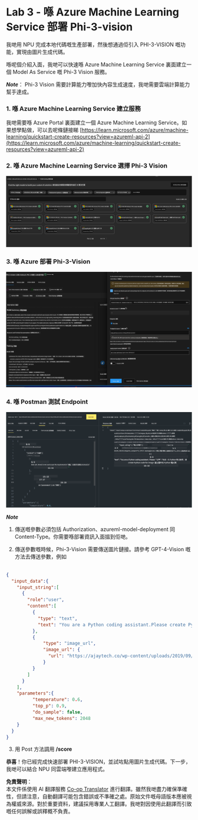 <!--
CO_OP_TRANSLATOR_METADATA:
{
  "original_hash": "20cb4e6ac1686248e8be913ccf6c2bc2",
  "translation_date": "2025-05-08T05:32:02+00:00",
  "source_file": "md/02.Application/02.Code/Phi3/VSCodeExt/HOL/AIPC/03.DeployPhi3VisionOnAzure.md",
  "language_code": "hk"
}
-->
# **Lab 3 - 喺 Azure Machine Learning Service 部署 Phi-3-vision**

我哋用 NPU 完成本地代碼嘅生產部署，然後想通過佢引入 PHI-3-VISION 嘅功能，實現由圖片生成代碼。

喺呢個介紹入面，我哋可以快速喺 Azure Machine Learning Service 裏面建立一個 Model As Service 嘅 Phi-3 Vision 服務。

***Note***： Phi-3 Vision 需要計算能力嚟加快內容生成速度，我哋需要雲端計算能力幫手達成。

### **1. 喺 Azure Machine Learning Service 建立服務**

我哋需要喺 Azure Portal 裏面建立一個 Azure Machine Learning Service。如果想學點做，可以去呢條鏈接睇 [https://learn.microsoft.com/azure/machine-learning/quickstart-create-resources?view=azureml-api-2](https://learn.microsoft.com/azure/machine-learning/quickstart-create-resources?view=azureml-api-2)

### **2. 喺 Azure Machine Learning Service 選擇 Phi-3 Vision**

![Catalog](../../../../../../../../../translated_images/vison_catalog.f979823d5bde8aef2c37a3a9686f6c5d0c521f93730447798ea6fb580091443f.hk.png)

### **3. 喺 Azure 部署 Phi-3-Vision**

![Deploy](../../../../../../../../../translated_images/vision_deploy.a8114ccd849a957272bf30959bdef166b21a0fac4c4f0129dab0106b97104772.hk.png)

### **4. 喺 Postman 測試 Endpoint**

![Test](../../../../../../../../../translated_images/vision_test.0b9c1b1d414131d03398c88fc1b79d839e7946c2ae5c9fd170a2894c271e2993.hk.png)

***Note***

1. 傳送嘅參數必須包括 Authorization、azureml-model-deployment 同 Content-Type。你需要喺部署資訊入面搵到佢哋。

2. 傳送參數嘅時候，Phi-3-Vision 需要傳送圖片鏈接。請參考 GPT-4-Vision 嘅方法去傳送參數，例如

```json

{
  "input_data":{
    "input_string":[
      {
        "role":"user",
        "content":[ 
          {
            "type": "text",
            "text": "You are a Python coding assistant.Please create Python code for image "
          },
          {
              "type": "image_url",
              "image_url": {
                "url": "https://ajaytech.co/wp-content/uploads/2019/09/index.png"
              }
          }
        ]
      }
    ],
    "parameters":{
          "temperature": 0.6,
          "top_p": 0.9,
          "do_sample": false,
          "max_new_tokens": 2048
    }
  }
}

```

3. 用 Post 方法調用 **/score**

**恭喜**！你已經完成快速部署 PHI-3-VISION，並試咗點用圖片生成代碼。下一步，我哋可以結合 NPU 同雲端嚟建立應用程式。

**免責聲明**：  
本文件係使用 AI 翻譯服務 [Co-op Translator](https://github.com/Azure/co-op-translator) 進行翻譯。雖然我哋盡力確保準確性，但請注意，自動翻譯可能包含錯誤或不準確之處。原始文件嘅母語版本應被視為權威來源。對於重要資料，建議採用專業人工翻譯。我哋對因使用此翻譯而引致嘅任何誤解或誤釋概不負責。